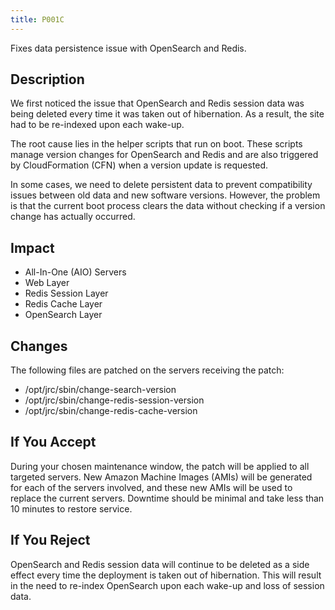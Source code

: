 ```yaml
---
title: P001C
---
```


Fixes data persistence issue with OpenSearch and Redis.

## Description

We first noticed the issue that OpenSearch and Redis session data was being deleted every time it was taken out of hibernation.
As a result, the site had to be re-indexed upon each wake-up.

The root cause lies in the helper scripts that run on boot.
These scripts manage version changes for OpenSearch and Redis and are also triggered by CloudFormation (CFN) when a version update is requested.

In some cases, we need to delete persistent data to prevent compatibility issues between old data and new software versions.
However, the problem is that the current boot process clears the data without checking if a version change has actually occurred.

## Impact

- All-In-One (AIO) Servers
- Web Layer
- Redis Session Layer
- Redis Cache Layer
- OpenSearch Layer

## Changes

The following files are patched on the servers receiving the patch:

- /opt/jrc/sbin/change-search-version
- /opt/jrc/sbin/change-redis-session-version
- /opt/jrc/sbin/change-redis-cache-version

## If You Accept

During your chosen maintenance window, the patch will be applied to all targeted servers.
New Amazon Machine Images (AMIs) will be generated for each of the servers involved, and these new AMIs will be used to replace the current servers.
Downtime should be minimal and take less than 10 minutes to restore service.

## If You Reject

OpenSearch and Redis session data will continue to be deleted as a side effect every time the deployment is taken out of hibernation.
This will result in the need to re-index OpenSearch upon each wake-up and loss of session data.